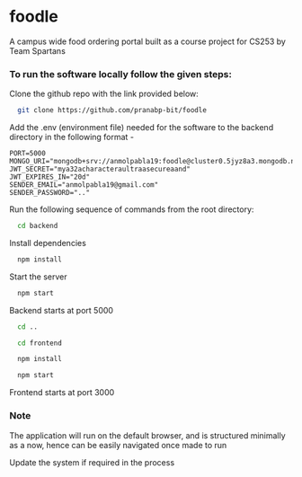 # foodle

A campus wide food ordering portal built as a course project for CS253 by Team Spartans


### To run the software locally follow the given steps:

Clone the github repo with the link provided below:

```bash
  git clone https://github.com/pranabp-bit/foodle
```

Add the .env (environment file) needed for the software to the backend directory in the following format -
```
PORT=5000 
MONGO_URI="mongodb+srv://anmolpabla19:foodle@cluster0.5jyz8a3.mongodb.net/foodle" 
JWT_SECRET="mya32acharacteraultraasecureaand" 
JWT_EXPIRES_IN="20d" 
SENDER_EMAIL="anmolpabla19@gmail.com" 
SENDER_PASSWORD=".." 
```

Run the following sequence of commands from the root directory:

```bash
  cd backend
```

Install dependencies

```bash
  npm install
```

Start the server

```bash
  npm start
```
Backend starts at port 5000

```bash
  cd ..
```
```bash
  cd frontend
```
```bash
  npm install
```
```bash
  npm start
```
Frontend starts at port 3000
### Note

The application will run on the default browser, and is structured minimally as a now, hence can be easily navigated once made to run

Update the system if required in the process



